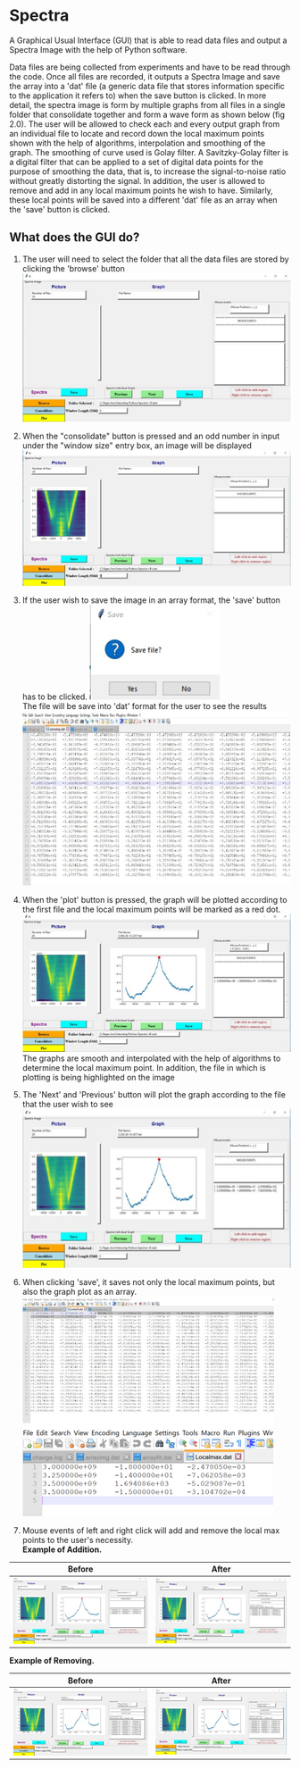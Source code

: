 # Spectra
A Graphical Usual Interface (GUI) that is able to read data files and output a Spectra Image with the help of Python software.

Data files are being collected from experiments and have to be read through the code. Once all files are recorded, it outputs a Spectra Image and save the array into a 'dat' file (a generic data file that stores information specific to the application it refers to) when the save button is clicked. In more detail, the spectra image is form by multiple graphs from all files in a single folder that consolidate together and form a wave form as shown below (fig 2.0). The user will be allowed to check each and every output graph from an individual file to locate and record down the local maximum points shown with the help of algorithms, interpolation and smoothing of the graph. The smoothing of curve used is Golay filter. A Savitzky-Golay filter is a digital filter that can be applied to a set of digital data points for the purpose of smoothing the data, that is, to increase the signal-to-noise ratio without greatly distorting the signal. In addition, the user is allowed to remove and add in any local maximum points he wish to have. Similarly, these local points will be saved into a different 'dat' file as an array when
the 'save' button is clicked.

## What does the GUI do? ##
1. The user will need to select the folder that all the data files are stored by clicking the 'browse' button
![Image 1](Images/Picture1.jpg)

2. When the "consolidate" button is pressed and an odd number in input under the "window  size" entry box, an image will be displayed
![Image 2](Images/Picture2.jpg)

3. If the user wish to save the image in an array format, the 'save' button has to be clicked.
![Image 3](Images/Picture3.jpg)    
The file will be save into 'dat' format for the user to see the results
![Image 4](Images/Picture4.jpg)

4. When the 'plot' button is pressed, the graph will be plotted according to the first file and the local maximum points will be marked as a red dot.
![Image 5](Images/Picture5.jpg)    
The graphs are smooth and interpolated with the help of algorithms to determine the local  maximum point. In addition, the file in which is plotting is being highlighted on the image

5. The 'Next' and 'Previous' button will plot the graph according to the file that the user wish to see
![Image 6](Images/Picture6.jpg)

6. When clicking 'save', it saves not only  the local maximum points, but also the graph plot as an array.
![Image 7](Images/Picture7.jpg)
![Image 8](Images/Picture8.jpg)

7.	Mouse events of left and right click will add and remove the local max points to the user's necessity.  
**Example of Addition.**

| Before        | After         |
| --- | --- |
| ![Image 9](Images/Picture9.jpg) | ![Image 10](Images/Picture10.jpg) |

**Example of Removing.**

| Before        | After         |
| --- | --- |
| ![Image 11](Images/Picture11.jpg) | ![Image 12](Images/Picture12.jpg) |







